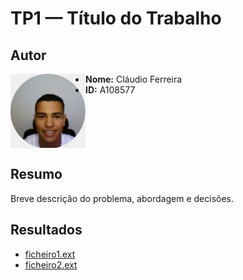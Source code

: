 ﻿# TP1 — Título do Trabalho

## Autor

<img src="../img/perfil.jpg" alt="Minha Foto" width="120" align="left">

- **Nome:** Cláudio Ferreira  
- **ID:** A108577  

<br clear="left"/>


## Resumo
Breve descrição do problema, abordagem e decisões.

## Resultados
- [ficheiro1.ext](ficheiro1.ext)
- [ficheiro2.ext](ficheiro2.ext)
